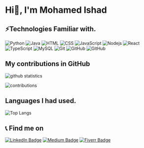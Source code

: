 # Hi👋, I'm Mohamed Ishad

## ⚡Technologies Familiar with.
![Python](https://img.shields.io/badge/-python-white?style=flat-square&logo=python)
![Java](https://img.shields.io/badge/-java-red?style=flat-square&logo=java)
![HTML](https://img.shields.io/badge/-html-white?style=flat-square&logo=html5)
![CSS](https://img.shields.io/badge/-css-black?style=flat-square&logo=css3)
![JavaScript](https://img.shields.io/badge/-JavaScript-white?style=flat-square&logo=javascript)
![Nodejs](https://img.shields.io/badge/-Nodejs-white?style=flat-square&logo=Node.js)
![React](https://img.shields.io/badge/-React-white?style=flat-square&logo=react)
![TypeScript](https://img.shields.io/badge/-TypeScript-white?style=flat-square&logo=typescript)
![MySQL](https://img.shields.io/badge/-MySQL-white?style=flat-square&logo=mysql)
![Git](https://img.shields.io/badge/-Git-white?style=flat-square&logo=git)
![GitHub](https://img.shields.io/badge/-GitHub-black?style=flat-square&logo=github)
![GitHub](https://img.shields.io/badge/-Laravel-white?style=flat-square&logo=laravel)
## My contributions in GitHub
![github statistics](https://github-readme-stats.vercel.app/api?username=Ishad-M-I-M&include_all_commits=true&count_private=true&show_icons=true&line_height=20&title_color=7A7ADB&icon_color=2234AE&text_color=D3D3D3&bg_color=0,000000,130F40)

![contributions](https://github-readme-streak-stats.herokuapp.com/?user=Ishad-M-I-M)

## Languages I had used.
![Top Langs](https://github-readme-stats.vercel.app/api/top-langs/?username=Ishad-M-I-M&layout=compact)

## 📞 Find me on
[![LinkedIn Badge](https://img.shields.io/badge/-Mohamed%20Ishad-yellow?style=square&labelColor=000000&logo=LinkedIn)](https://www.linkedin.com/in/mohamed-ishad-532b28198)
[![Medium Badge](https://img.shields.io/badge/-@ishadijaz-green?style=square&labelColor=000000&logo=Medium)](https://medium.com/@ishadijaz)
[![Fiverr Badge](https://img.shields.io/badge/-mohamedishad-orange?style=square&labelColor=000000&logo=fiverr)](https://www.fiverr.com/mohamedishad)